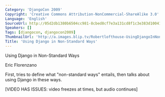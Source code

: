 ```yaml
---
Category: 'DjangoCon 2009'
Copyright: 'Creative Commons Attribution-NonCommercial-ShareAlike 3.0'
Language: 'English'
SourceUrl: http://05d2db1380b6504cc981-8cbed8cf7e3a131cd8f1c3e383d10041.r93.cf2.rackcdn.com/djangocon-2009/21_using-django-in-non-standard-ways.ogv
Speakers: []
Tags: [djangocon, djangocon2009]
ThumbnailUrl: 'http://a.images.blip.tv/Robertlofthouse-UsingDjangoInNonStandardWays293.png'
Title: 'Using Django in Non-Standard Ways'
---
```

Using Django in Non-Standard Ways

  
Eric Florenzano

  
First, tries to define what "non-standard ways" entails, then talks about
using Django in these ways.

  
[VIDEO HAS ISSUES: video freezes at times, but audio continues]

